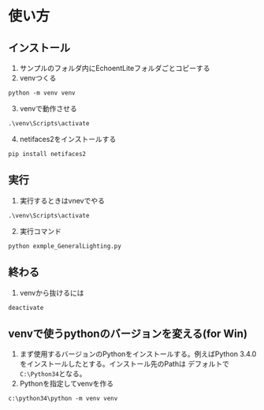 # 使い方

## インストール

1. サンプルのフォルダ内にEchoentLiteフォルダごとコピーする
2. venvつくる
```
python -m venv venv
```
3. venvで動作させる
```
.\venv\Scripts\activate
```
4. netifaces2をインストールする
```
pip install netifaces2
```

## 実行

1. 実行するときはvnevでやる
```
.\venv\Scripts\activate
```
2. 実行コマンド
```
python exmple_GeneralLighting.py
```

## 終わる
1. venvから抜けるには
```
deactivate
```

## venvで使うpythonのバージョンを変える(for Win)

1. まず使用するバージョンのPythonをインストールする。例えばPython 3.4.0をインストールしたとする。インストール先のPathは
デフォルトで```C:\Python34```となる。
2. Pythonを指定してvenvを作る
```
c:\python34\python -m venv venv
```
